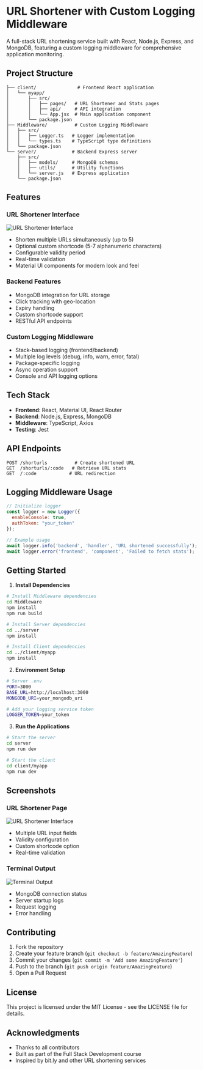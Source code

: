 # URL Shortener with Custom Logging Middleware

A full-stack URL shortening service built with React, Node.js, Express, and MongoDB, featuring a custom logging middleware for comprehensive application monitoring.

## Project Structure

```
├── client/               # Frontend React application
│   └── myapp/
│       ├── src/
│       │   ├── pages/   # URL Shortener and Stats pages
│       │   ├── api/     # API integration
│       │   └── App.jsx  # Main application component
│       └── package.json
├── Middleware/          # Custom Logging Middleware
│   ├── src/
│   │   ├── Logger.ts   # Logger implementation
│   │   └── types.ts    # TypeScript type definitions
│   └── package.json
└── server/             # Backend Express server
    ├── src/
    │   ├── models/     # MongoDB schemas
    │   ├── utils/      # Utility functions
    │   └── server.js   # Express application
    └── package.json
```

## Features

### URL Shortener Interface
![URL Shortener Interface](screenshots/url-shortener.png)
- Shorten multiple URLs simultaneously (up to 5)
- Optional custom shortcode (5-7 alphanumeric characters)
- Configurable validity period
- Real-time validation
- Material UI components for modern look and feel

### Backend Features
- MongoDB integration for URL storage
- Click tracking with geo-location
- Expiry handling
- Custom shortcode support
- RESTful API endpoints

### Custom Logging Middleware
- Stack-based logging (frontend/backend)
- Multiple log levels (debug, info, warn, error, fatal)
- Package-specific logging
- Async operation support
- Console and API logging options

## Tech Stack

- **Frontend**: React, Material UI, React Router
- **Backend**: Node.js, Express, MongoDB
- **Middleware**: TypeScript, Axios
- **Testing**: Jest

## API Endpoints

```
POST /shorturls          # Create shortened URL
GET  /shorturls/:code   # Retrieve URL stats
GET  /:code            # URL redirection
```

## Logging Middleware Usage

```javascript
// Initialize logger
const logger = new Logger({
  enableConsole: true,
  authToken: "your_token"
});

// Example usage
await logger.info('backend', 'handler', 'URL shortened successfully');
await logger.error('frontend', 'component', 'Failed to fetch stats');
```

## Getting Started

1. **Install Dependencies**
```bash
# Install Middleware dependencies
cd Middleware
npm install
npm run build

# Install Server dependencies
cd ../server
npm install

# Install Client dependencies
cd ../client/myapp
npm install
```

2. **Environment Setup**
```bash
# Server .env
PORT=3000
BASE_URL=http://localhost:3000
MONGODB_URI=your_mongodb_uri

# Add your logging service token
LOGGER_TOKEN=your_token
```

3. **Run the Applications**
```bash
# Start the server
cd server
npm run dev

# Start the client
cd client/myapp
npm run dev
```

## Screenshots

### URL Shortener Page
![URL Shortener Interface](screenshots/url-shortener.png)
- Multiple URL input fields
- Validity configuration
- Custom shortcode option
- Real-time validation

### Terminal Output
![Terminal Output](screenshots/terminal-output.png)
- MongoDB connection status
- Server startup logs
- Request logging
- Error handling

## Contributing

1. Fork the repository
2. Create your feature branch (`git checkout -b feature/AmazingFeature`)
3. Commit your changes (`git commit -m 'Add some AmazingFeature'`)
4. Push to the branch (`git push origin feature/AmazingFeature`)
5. Open a Pull Request

## License

This project is licensed under the MIT License - see the LICENSE file for details.

## Acknowledgments

- Thanks to all contributors
- Built as part of the Full Stack Development course
- Inspired by bit.ly and other URL shortening services
